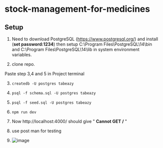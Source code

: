 # stock-management-for-medicines
<h2>Setup</h2>

1.  Need to download PostgreSQL (https://www.postgresql.org/)
and install (**set password:1234**) then setup C:\Program Files\PostgreSQL\14\bin and C:\Program Files\PostgreSQL\14\lib in system environment variables.

2.  clone repo.

Paste step 3,4 and 5 in Project terminal

3.  ```createdb -U postgres tabeazy```
4.  ```psql -f schema.sql -U postgres tabeazy```
5.  ```psql -f seed.sql -U postgres tabeazy```

6.  ```npm run dev```
7.  Now http://localhost:4000/ should give " **Cannot GET /** "
7.  use post man for testing
8.  ![image](https://user-images.githubusercontent.com/39665302/147343819-f0b5176d-f569-4ac9-ad7a-1b2ca22cb0a2.png)

